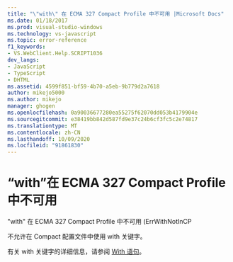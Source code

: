 ```yaml
---
title: "\"with\" 在 ECMA 327 Compact Profile 中不可用 |Microsoft Docs"
ms.date: 01/18/2017
ms.prod: visual-studio-windows
ms.technology: vs-javascript
ms.topic: error-reference
f1_keywords:
- VS.WebClient.Help.SCRIPT1036
dev_langs:
- JavaScript
- TypeScript
- DHTML
ms.assetid: 4599f851-bf59-4b70-a5eb-9b779d2a7618
author: mikejo5000
ms.author: mikejo
manager: ghogen
ms.openlocfilehash: 0a90036677280ea55275f62070dd053b4179904e
ms.sourcegitcommit: e38419bb842d587fd9e37c24b6cf3fc5c2e74817
ms.translationtype: MT
ms.contentlocale: zh-CN
ms.lasthandoff: 10/09/2020
ms.locfileid: "91861830"
---
```

# <a name="with-not-available-in-the-ecma-327-compact-profile"></a>“with”在 ECMA 327 Compact Profile 中不可用
"with" 在 ECMA 327 Compact Profile 中不可用 (ErrWithNotInCP  
  
 不允许在 Compact 配置文件中使用 with 关键字。  
  
 有关 with 关键字的详细信息，请参阅 [With 语句](https://developer.mozilla.org/docs/Web/JavaScript/Reference/Statements/with)。